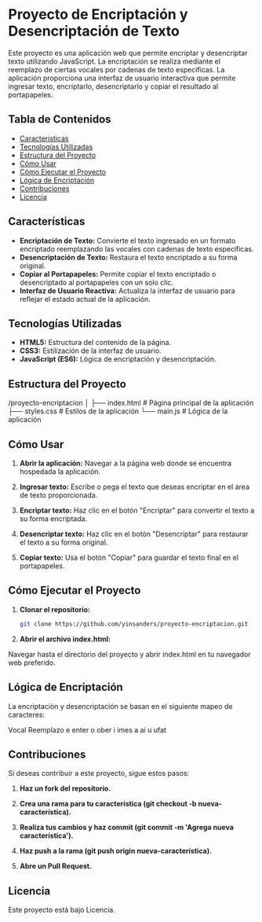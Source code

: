 # Proyecto de Encriptación y Desencriptación de Texto

Este proyecto es una aplicación web que permite encriptar y desencriptar texto utilizando JavaScript. La encriptación se realiza mediante el reemplazo de ciertas vocales por cadenas de texto específicas. La aplicación proporciona una interfaz de usuario interactiva que permite ingresar texto, encriptarlo, desencriptarlo y copiar el resultado al portapapeles.

## Tabla de Contenidos

- [Características](#características)
- [Tecnologías Utilizadas](#tecnologías-utilizadas)
- [Estructura del Proyecto](#estructura-del-proyecto)
- [Cómo Usar](#cómo-usar)
- [Cómo Ejecutar el Proyecto](#cómo-ejecutar-el-proyecto)
- [Lógica de Encriptación](#lógica-de-encriptación)
- [Contribuciones](#contribuciones)
- [Licencia](#licencia)

## Características

- **Encriptación de Texto:** Convierte el texto ingresado en un formato encriptado reemplazando las vocales con cadenas de texto específicas.
- **Desencriptación de Texto:** Restaura el texto encriptado a su forma original.
- **Copiar al Portapapeles:** Permite copiar el texto encriptado o desencriptado al portapapeles con un solo clic.
- **Interfaz de Usuario Reactiva:** Actualiza la interfaz de usuario para reflejar el estado actual de la aplicación.

## Tecnologías Utilizadas

- **HTML5:** Estructura del contenido de la página.
- **CSS3:** Estilización de la interfaz de usuario.
- **JavaScript (ES6):** Lógica de encriptación y desencriptación.

## Estructura del Proyecto

/proyecto-encriptacion
│
├── index.html         # Página principal de la aplicación
├── styles.css         # Estilos de la aplicación
└── main.js            # Lógica de la aplicación

## Cómo Usar

1. **Abrir la aplicación:** Navegar a la página web donde se encuentra hospedada la aplicación.

2. **Ingresar texto:** Escribe o pega el texto que deseas encriptar en el área de texto proporcionada.

3. **Encriptar texto:** Haz clic en el botón "Encriptar" para convertir el texto a su forma encriptada.

4. **Desencriptar texto:** Haz clic en el botón "Desencriptar" para restaurar el texto a su forma original.

5. **Copiar texto:** Usa el botón "Copiar" para guardar el texto final en el portapapeles.

## Cómo Ejecutar el Proyecto

1. **Clonar el repositorio:**

   ```bash
   git clone https://github.com/yinsanders/proyecto-encriptacion.git

2. **Abrir el archivo index.html:**

Navegar hasta el directorio del proyecto y abrir index.html en tu navegador web preferido.

## Lógica de Encriptación

La encriptación y desencriptación se basan en el siguiente mapeo de caracteres:

Vocal	Reemplazo
e	    enter
o	    ober
i	    imes
a	    ai
u	    ufat

## Contribuciones

Si deseas contribuir a este proyecto, sigue estos pasos:

1. **Haz un fork del repositorio.**

2. **Crea una rama para tu característica (git checkout -b nueva-característica).**

3. **Realiza tus cambios y haz commit (git commit -m 'Agrega nueva característica').**

4. **Haz push a la rama (git push origin nueva-característica).**

5. **Abre un Pull Request.**

## Licencia

Este proyecto está bajo Licencia.